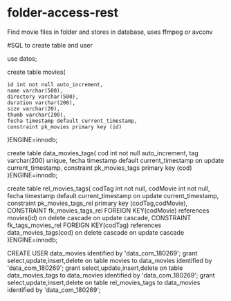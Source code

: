 # folder-access-rest
Find movie files in folder and stores in database, uses ffmpeg or avconv


#SQL to create table and user

use datos;

create table movies(

	id int not null auto_increment,
	name varchar(500),
	directory varchar(500),
	duration varchar(200),
	size varchar(20),
	thumb varchar(200),
	fecha timestamp default current_timestamp,
	constraint pk_movies primary key (id)	
)ENGINE=innodb;


create table data_movies_tags(
	cod int not null auto_increment,
	tag varchar(200) unique,
	fecha timestamp default current_timestamp on update current_timestamp,
	constraint pk_movies_tags primary key (cod)
)ENGINE=innodb;

create table rel_movies_tags(
	codTag int not null,
	codMovie int not null,
	fecha timestamp default current_timestamp on update current_timestamp,
	constraint pk_movies_tags_rel primary key (codTag,codMovie),
	CONSTRAINT fk_movies_tags_rel FOREIGN KEY(codMovie) references movies(id) on delete cascade on update cascade,
	CONSTRAINT fk_tags_movies_rel FOREIGN KEY(codTag) references data_movies_tags(cod) on delete cascade on update cascade
)ENGINE=innodb;



CREATE USER data_movies identified by 'data_com_180269';
grant select,update,insert,delete on table movies to data_movies identified by 'data_com_180269';
grant select,update,insert,delete on table data_movies_tags to data_movies identified by 'data_com_180269';
grant select,update,insert,delete on table rel_movies_tags to data_movies identified by 'data_com_180269';
